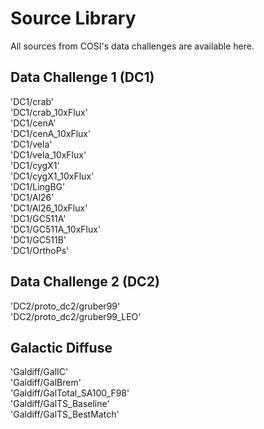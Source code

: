 # Source Library <br />
All sources from COSI's data challenges are available here. 

## Data Challenge 1 (DC1) <br /> 
'DC1/crab' <br />
'DC1/crab_10xFlux' <br />
'DC1/cenA' <br />
'DC1/cenA_10xFlux' <br />
'DC1/vela' <br />
'DC1/vela_10xFlux' <br />
'DC1/cygX1' <br />
'DC1/cygX1_10xFlux' <br />
'DC1/LingBG' <br />
'DC1/Al26' <br />
'DC1/Al26_10xFlux' <br /> 
'DC1/GC511A' <br />
'DC1/GC511A_10xFlux' <br />
'DC1/GC511B' <br />
'DC1/OrthoPs' <br />

## Data Challenge 2 (DC2) <br />
'DC2/proto_dc2/gruber99' <br />
'DC2/proto_dc2/gruber99_LEO'

## Galactic Diffuse <br />
'Galdiff/GalIC' <br />
'Galdiff/GalBrem' <br />
'Galdiff/GalTotal_SA100_F98' <br />
'Galdiff/GalTS_Baseline' <br />
'Galdiff/GalTS_BestMatch' <br />
